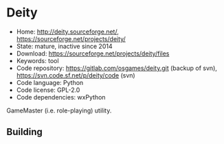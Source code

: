 # Deity

- Home: http://deity.sourceforge.net/, https://sourceforge.net/projects/deity/
- State: mature, inactive since 2014
- Download: https://sourceforge.net/projects/deity/files
- Keywords: tool
- Code repository: https://gitlab.com/osgames/deity.git (backup of svn), https://svn.code.sf.net/p/deity/code (svn)
- Code language: Python
- Code license: GPL-2.0
- Code dependencies: wxPython

GameMaster (i.e. role-playing) utility.

## Building
